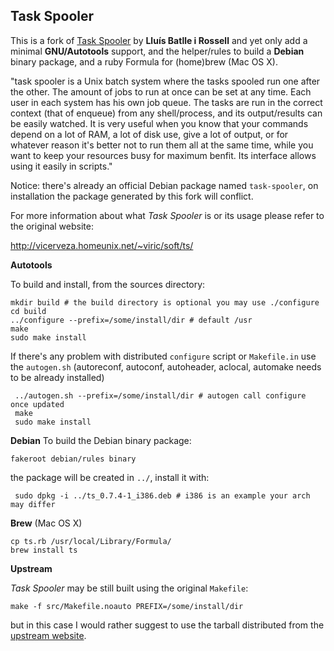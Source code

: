 Task Spooler
------------

This is a fork of [Task Spooler](http://vicerveza.homeunix.net/~viric/soft/ts/) by  **Lluís Batlle i Rossell** and yet only add a minimal **GNU/Autotools** support, and the helper/rules to build a **Debian** binary package, and a ruby Formula for (home)brew (Mac OS X).

"task spooler is a Unix batch system where the tasks spooled run one after the other. The amount of jobs to run at once can be set at any time. Each user in each system has his own job queue. The tasks are run in the correct context (that of enqueue) from any shell/process, and its output/results can be easily watched. It is very useful when you know that your commands depend on a lot of RAM, a lot of disk use, give a lot of output, or for whatever reason it's better not to run them all at the same time, while you want to keep your resources busy for maximum benfit. Its interface allows using it easily in scripts."

Notice: there's already an official Debian package named `task-spooler`, on installation the package generated by this fork will conflict.

For more information about what *Task Spooler* is or its usage please refer to the original website:

http://vicerveza.homeunix.net/~viric/soft/ts/

**Autotools**

To build and install, from the sources directory:

    mkdir build # the build directory is optional you may use ./configure
    cd build
    ../configure --prefix=/some/install/dir # default /usr
    make
    sudo make install

If there's any problem with distributed `configure` script or `Makefile.in` use the `autogen.sh` (autoreconf, autoconf, autoheader, aclocal, automake needs to be already installed)
     
     ../autogen.sh --prefix=/some/install/dir # autogen call configure once updated
     make
     sudo make install

**Debian**
To build the Debian binary package:
    
    fakeroot debian/rules binary
the package will be created in `../`, install it with:
     
     sudo dpkg -i ../ts_0.7.4-1_i386.deb # i386 is an example your arch may differ

**Brew** (Mac OS X)

    cp ts.rb /usr/local/Library/Formula/
    brew install ts

**Upstream**

*Task Spooler* may be still built using the original `Makefile`:

    make -f src/Makefile.noauto PREFIX=/some/install/dir
but in this case I would rather suggest to use the tarball distributed from the [upstream website](http://vicerveza.homeunix.net/~viric/soft/ts/).
